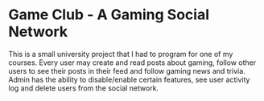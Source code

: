 # Game Club - A Gaming Social Network

This is a small university project that I had to program for one of my courses. 
Every user may create and read posts about gaming, follow other users to see their posts in their feed and follow gaming news and trivia.
Admin has the ability to disable/enable certain features, see user activity log and delete users from the social network.
